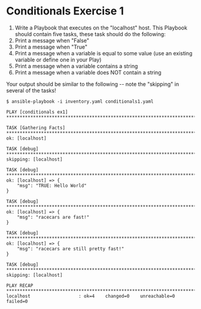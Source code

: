# Conditionals Exercise 1

1. Write a Playbook that executes on the "localhost" host. This Playbook should contain five tasks, these task should do the following:
  1. Print a message when "False"
  2. Print a message when "True"
  3. Print a message when a variable is equal to some value (use an existing variable or define one in your Play)
  4. Print a message when a variable contains a string
  5. Print a message when a variable does NOT contain a string

Your output should be similar to the following -- note the "skipping" in several of the tasks!

```
$ ansible-playbook -i inventory.yaml conditionals1.yaml

PLAY [conditionals ex1] ***************************************************************************************************************

TASK [Gathering Facts] ****************************************************************************************************************
ok: [localhost]

TASK [debug] **************************************************************************************************************************
skipping: [localhost]

TASK [debug] **************************************************************************************************************************
ok: [localhost] => {
    "msg": "TRUE: Hello World"
}

TASK [debug] **************************************************************************************************************************
ok: [localhost] => {
    "msg": "racecars are fast!"
}

TASK [debug] **************************************************************************************************************************
ok: [localhost] => {
    "msg": "racecars are still pretty fast!"
}

TASK [debug] **************************************************************************************************************************
skipping: [localhost]

PLAY RECAP ****************************************************************************************************************************
localhost                  : ok=4    changed=0    unreachable=0    failed=0
```
